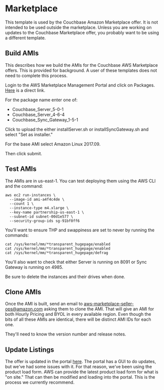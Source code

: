 # Marketplace

This template is used by the Couchbase Amazon Marketplace offer.  It is not intended to be used outside the marketplace.  Unless you are working on updates to the Couchbase Marketplace offer, you probably want to be using a different template.

## Build AMIs

This describes how we build the AMIs for the Couchbase AWS Marketplace offers.  This is provided for background.  A user of these templates does not need to complete this process.

Login to the AWS Marketplace Management Portal and click on Packages.  [Here](https://aws.amazon.com/marketplace/management/manage-packages/) is a direct link.

For the package name enter one of:

* Couchbase_Server_5-0-1
* Couchbase_Server_4-6-4
* Couchbase_Sync_Gateway_1-5-1

Click to upload the either installServer.sh or installSyncGateway.sh and select "Set as installer."

For the base AMI select Amazon Linux 2017.09.

Then click submit.

## Test AMIs

The AMIs are in us-east-1.  You can test deploying them using the AWS CLI and the command:

    aws ec2 run-instances \
      --image-id ami-a4f4c4de \
      --count 1 \
      --instance-type m4.xlarge \
      --key-name partnership-us-east-1 \
      --subnet-id subnet-00d1e577 \
      --security-group-ids sg-91bf0ff6

You'll want to ensure THP and swappiness are set to never by running the commands:

    cat /sys/kernel/mm/*transparent_hugepage/enabled
    cat /sys/kernel/mm/*transparent_hugepage/enabled
    cat /sys/kernel/mm/*transparent_hugepage/defrag

You'll also want to check that either Server is running on 8091 or Sync Gateway is running on 4985.

Be sure to delete the instances and their drives when done.

## Clone AMIs

Once the AMI is built, send an email to aws-marketplace-seller-ops@amazon.com asking them to clone the AMI.  That will give an AMI for both Hourly Pricing and BYOL in every available region.  Even though the bits of all these AMIs are identical, there will be distinct AMI IDs for each one.  

They'll need to know the version number and release notes.

## Update Listings

The offer is updated in the portal [here](https://aws.amazon.com/marketplace/management/).  The portal has a GUI to do updates, but we've had some issues with it.  For that reason, we've been using the product load form.  AWS can provide the latest product load form for what is "on site."  That can then be modified and loading into the portal.  This is the process we currently recommend.
